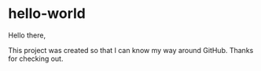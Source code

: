 hello-world
===========

Hello there,

This project was created so that I can know my way around GitHub. Thanks for checking out.
